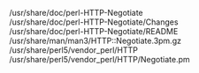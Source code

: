 /usr/share/doc/perl-HTTP-Negotiate  
/usr/share/doc/perl-HTTP-Negotiate/Changes  
/usr/share/doc/perl-HTTP-Negotiate/README  
/usr/share/man/man3/HTTP::Negotiate.3pm.gz  
/usr/share/perl5/vendor\_perl/HTTP  
/usr/share/perl5/vendor\_perl/HTTP/Negotiate.pm  

